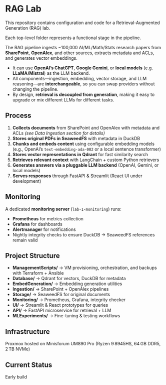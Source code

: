# RAG Lab  

This repository contains configuration and code for a Retrieval-Augmented Generation (RAG) lab.  

Each top-level folder represents a functional stage in the pipeline.  

The RAG pipeline ingests ~100,000 AI/ML/Math/Stats research papers from **SharePoint**, **OpenAlex**, and other sources, extracts metadata and ACLs, and generates vector embeddings.  

- It can use **OpenAI’s ChatGPT**, **Google Gemini**, or **local models** (e.g. **LLaMA/Mistral**) as the LLM backend.  
- All components—ingestion, embedding, vector storage, and LLM reasoning—are **interchangeable**, so you can swap providers without changing the pipeline.  
- By design, **retrieval is decoupled from generation**, making it easy to upgrade or mix different LLMs for different tasks.  

## Process

1. **Collects documents** from SharePoint and OpenAlex with metadata and ACLs *(see Data Ingestion section for details)*  
2. **Stores original PDFs in SeaweedFS** with metadata in DuckDB  
3. **Chunks and embeds content** using configurable embedding models (e.g., OpenAI’s `text-embedding-ada-002` or a local sentence transformer)  
4. **Stores vector representations in Qdrant** for fast similarity search  
5. **Retrieves relevant context** with LangChain + custom Python retrievers  
6. **Generates answers via a pluggable LLM backend** (OpenAI, Gemini, or local models)  
7. **Serves responses** through FastAPI & Streamlit (React UI under development)   

## Monitoring  

A dedicated **monitoring server** (`lab-1-monitoring`) runs:  
- **Prometheus** for metrics collection  
- **Grafana** for dashboards  
- **Alertmanager** for notifications  
- Nightly integrity checks to ensure DuckDB → SeaweedFS references remain valid  

## Project Structure  

- **ManagementScripts/** → VM provisioning, orchestration, and backups with Terraform + Ansible  
- **Database/** → Qdrant for vectors, DuckDB for metadata  
- **EmbedGeneration/** → Embedding generation utilities  
- **Ingestion/** → SharePoint + OpenAlex pipelines  
- **Storage/** → SeaweedFS for original documents  
- **Monitoring/** → Prometheus, Grafana, integrity checker  
- **UI/** → Streamlit & React prototypes for queries  
- **API/** → FastAPI microservice for retrieval + LLM  
- **MLExperiments/** → Fine-tuning & testing workflows  

## Infrastructure  
Proxmox hosted on Minisforum UM890 Pro (Ryzen 9 8945HS, 64 GB DDR5, 2 TB NVMe)  

## Current Status  
Early build

